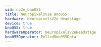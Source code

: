 ```yaml
---
uid: np2e_bno055
title: NeuropixelsV2e Bno055
hardware: NeuropixelsV2e Headstage
device: true
bno055: true
hardwareOperator: NeuropixelsV2eHeadstage
bno055Operator: PolledBno055Data
---
```

